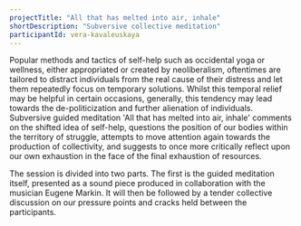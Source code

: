 ```yaml
---
projectTitle: "All that has melted into air, inhale"
shortDescription: "Subversive collective meditation"
participantId: vera-kavaleuskaya
---
```


Popular methods and tactics of self-help such as occidental yoga or wellness, either appropriated or created by neoliberalism, oftentimes are tailored to distract individuals from the real cause of their distress and let them repeatedly focus on temporary solutions. Whilst this temporal relief may be helpful in certain occasions, generally, this tendency may lead towards the de-politicization and further alienation of individuals. Subversive guided meditation 'All that has melted into air, inhale' comments on the shifted idea of self-help, questions the position of our bodies within the territory of struggle, attempts to move attention again towards the production of collectivity, and suggests to once more critically reflect upon our own exhaustion in the face of the final exhaustion of resources.

The session is divided into two parts. The first is the guided meditation itself, presented as a sound piece produced in collaboration with the musician Eugene Markin. It will then be followed by a tender collective discussion on our pressure points and cracks held between the participants. 
